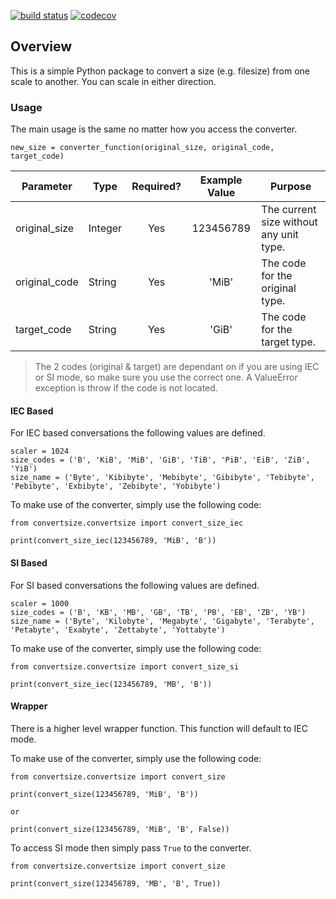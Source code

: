 [![build status](https://img.shields.io/github/workflow/status/DevelopersToolbox/convert-size/CICD%20Pipeline/master?style=for-the-badge)](https://github.com/DevelopersToolbox/convert-size/actions/workflows/cicd-pipeline.yml)
[![codecov](https://img.shields.io/codecov/c/gh/DevelopersToolbox/convert-size?style=for-the-badge)](https://codecov.io/gh/DevelopersToolbox/convert-size)

## Overview

This is a simple Python package to convert a size (e.g. filesize) from one scale to another. You can scale in either direction.

### Usage

The main usage is the same no matter how you access the converter.

```shell
new_size = converter_function(original_size, original_code, target_code)
```

| Parameter      | Type    | Required?     | Example Value | Purpose                                 |
| -------------- | ------- | :-----------: | :-----------: | --------------------------------------- |
| original\_size | Integer | Yes           | 123456789     | The current size without any unit type. |
| original\_code | String  | Yes           | 'MiB'         | The code for the original type.         |
| target\_code   | String  | Yes           | 'GiB'         | The code for the target type.           |

> The 2 codes (original &amp; target) are dependant on if you are using IEC or SI mode, so make sure you use the correct one. A ValueError exception is throw if the code is not located.

#### IEC Based

For IEC based conversations the following values are defined.

```shell
scaler = 1024
size_codes = ('B', 'KiB', 'MiB', 'GiB', 'TiB', 'PiB', 'EiB', 'ZiB', 'YiB')
size_name = ('Byte', 'Kibibyte', 'Mebibyte', 'Gibibyte', 'Tebibyte', 'Pebibyte', 'Exbibyte', 'Zebibyte', 'Yobibyte')
```

To make use of the converter, simply use the following code:

```shell
from convertsize.convertsize import convert_size_iec

print(convert_size_iec(123456789, 'MiB', 'B'))
```

#### SI Based

For SI based conversations the following values are defined.

```shell
scaler = 1000
size_codes = ('B', 'KB', 'MB', 'GB', 'TB', 'PB', 'EB', 'ZB', 'YB')
size_name = ('Byte', 'Kilobyte', 'Megabyte', 'Gigabyte', 'Terabyte', 'Petabyte', 'Exabyte', 'Zettabyte', 'Yottabyte')
```

To make use of the converter, simply use the following code:

```shell
from convertsize.convertsize import convert_size_si

print(convert_size_iec(123456789, 'MB', 'B'))
```

#### Wrapper

There is a higher level wrapper function. This function will default to IEC mode.

To make use of the converter, simply use the following code:

```shell
from convertsize.convertsize import convert_size

print(convert_size(123456789, 'MiB', 'B'))

or

print(convert_size(123456789, 'MiB', 'B', False))
```

To access SI mode then simply pass `True` to the converter.

```shell
from convertsize.convertsize import convert_size

print(convert_size(123456789, 'MB', 'B', True))
```
